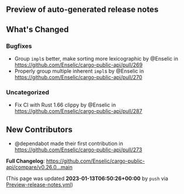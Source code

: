 ## Preview of auto-generated release notes
<!-- Release notes generated using configuration in .github/release.yml at main -->

## What's Changed
### Bugfixes
* Group `impl`s better, make sorting more lexicographic by @Enselic in https://github.com/Enselic/cargo-public-api/pull/269
* Properly group multiple inherent `impl`s by @Enselic in https://github.com/Enselic/cargo-public-api/pull/270
### Uncategorized
* Fix CI with Rust 1.66 clippy by @Enselic in https://github.com/Enselic/cargo-public-api/pull/287

## New Contributors
* @dependabot made their first contribution in https://github.com/Enselic/cargo-public-api/pull/273

**Full Changelog**: https://github.com/Enselic/cargo-public-api/compare/v0.26.0...main


(This page was updated **2023-01-13T06:50:26+00:00** by `push` via [Preview-release-notes.yml](https://github.com/Enselic/cargo-public-api/actions/runs/3909079454))
